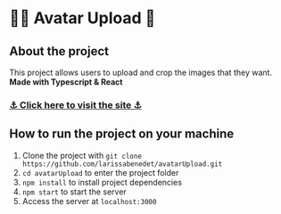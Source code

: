 # 👩‍🦳 Avatar Upload 🧑
## About the project
This project allows users to upload and crop the images that they want.<br>
**Made with Typescript & React**

### [⚓ Click here to visit the site ⚓](https://link.app/) 
## How to run the project on your machine
1. Clone the project with `git clone https://github.com/larissabenedet/avatarUpload.git`
2. `cd avatarUpload` to enter the project folder
3. `npm install` to install project dependencies
4. `npm start` to start the server
5. Access the server at `localhost:3000`